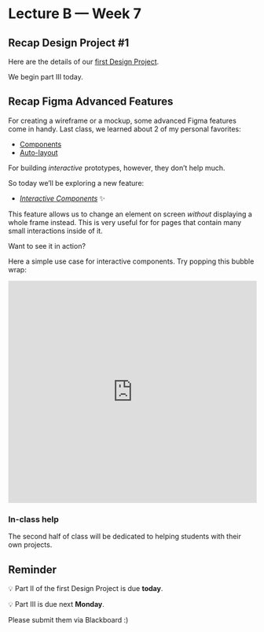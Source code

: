# Lecture B — Week 7

## Recap Design Project #1

Here are the details of our [first Design Project](../../Assignments/design-project-1.pdf).

We begin part III today.

## Recap Figma Advanced Features 

For creating a wireframe or a mockup, some advanced Figma features come in handy. Last class, we learned about 2 of my personal favorites:

- [Components](https://help.figma.com/hc/en-us/articles/360038662654-Guide-to-Components-in-Figma)
- [Auto-layout](https://www.figma.com/blog/announcing-auto-layout/)

For building *interactive* prototypes, however, they don’t help much.

So today we’ll be exploring a new feature:

- *[Interactive Components](https://www.figma.com/blog/prototyping-updates-and-interactive-components/)* ✨

This feature allows us to change an element on screen *without* displaying a whole frame instead. This is very useful for for pages that contain many small interactions inside of it.

Want to see it in action?

Here a simple use case for interactive components. Try popping this bubble wrap:

<iframe style="border: 1px solid rgba(0, 0, 0, 0.1);" width="100%" height="450" src="https://www.figma.com/embed?embed_host=share&url=https%3A%2F%2Fwww.figma.com%2Fproto%2FjrXqXQ0RRGaAlOzUdtTijR%2Fbubble-wrap-(Community)%3Fnode-id%3D54%253A0%26scaling%3Dmin-zoom%26page-id%3D0%253A1%26starting-point-node-id%3D1%253A2" allowfullscreen></iframe>

### In-class help

The second half of class will be dedicated to helping students with their own projects.

## Reminder

💡 Part II of the first Design Project is due **today**.

💡 Part III is due next **Monday**.

Please submit them via Blackboard :)

